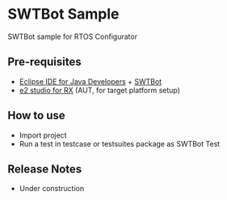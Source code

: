 SWTBot Sample
=============
SWTBot sample for RTOS Configurator

Pre-requisites
--------------
* [Eclipse IDE for Java Developers](https://eclipse.org/downloads/packages/) + [SWTBot](http://download.eclipse.org/technology/swtbot/snapshots)
* [e2 studio for RX](https://www.renesas.com/software-tool/e2studio-information-rx-family) (AUT, for target platform setup)

How to use
----------
* Import project
* Run a test in testcase or testsuites package as SWTBot Test

Release Notes
-------------
* Under construction
